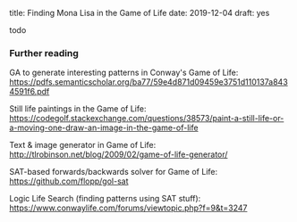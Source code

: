 title: Finding Mona Lisa in the Game of Life
date: 2019-12-04
draft: yes

todo

### Further reading
GA to generate interesting patterns in Conway's Game of Life: https://pdfs.semanticscholar.org/ba77/59e4d871d09459e3751d110137a8434591f6.pdf

Still life paintings in the Game of Life: https://codegolf.stackexchange.com/questions/38573/paint-a-still-life-or-a-moving-one-draw-an-image-in-the-game-of-life

Text & image generator in Game of Life: http://tlrobinson.net/blog/2009/02/game-of-life-generator/

SAT-based forwards/backwards solver for Game of Life: https://github.com/flopp/gol-sat

Logic Life Search (finding patterns using SAT stuff): https://www.conwaylife.com/forums/viewtopic.php?f=9&t=3247
